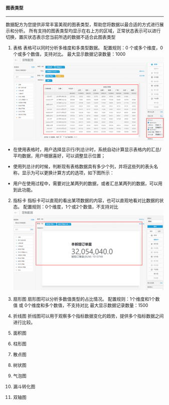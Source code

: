 #### 图表类型

----
数据配方为您提供非常丰富美观的图表类型，帮助您将数据以最合适的方式进行展示和分析。
所有支持的图表类型均显示在右上方的区域，正常状态表示可以进行切换，置灰状态表示您当前所选的数据不适合此图表类型

1. 表格
表格可以同时分析多维度和多类型数据。
配置规则：0 个或多个维度，0 个或多个数值，支持对比。
最大显示数据记录数量：1000
![](/assets/表格类型.png)
 * 在使用表格时，用户选择显示行/列总计时，系统自动计算显示表格内的汇总/平均数据，用户根据喜好，可以调整显示位置；

 * 使用列总计的时候，判断现有表格数据具有多少个列，并将这些列的表头名称，显示为可以更换计算方式的选项，如下图所示：

 * 用户在使用过程中，需要对比某两列的数据，或者汇总某两列的数据，可以用到此功能。

2. 指标卡
指标卡可以直观的看出某项数据的内容，也可以直观地看对比数据的状态。
配置规则：0个维度，1个或2个数值，不支持对比
![](/assets/指标卡类型.png)
3. 扇形图
扇形图可以分析多数值类型的占比情况。
配置规则：1个维度和1个数值 或 0个维度和多个数值，不支持对比
最大显示数据记录数量：1500

4. 折线图
折线图可以用于观察多个指标数据变化的趋势，提供多个指标数据之间进行比较。
5. 面积图
6. 柱形图
7. 散点图
8. 树状图
9. 气泡图
10. 漏斗转化图 
11. 双轴图